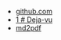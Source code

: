 + [github.com](http://github.com)
+ [1 # Deja-vu](http://github.com/1)
+ [md2pdf <style>](http://github.com/md2pdf)
+ [1 ## Spis treści](http://github.com/1)
+ [1 # Prolog: Pierwsze wspomnienie (2027-2029)](http://github.com/1)
+ [1 ![1.png](1.png)](http://github.com/1)
+ [1 ](http://github.com/1)
+ [1 ](http://github.com/1)
+ [1 # Rozdział 4: Nowi przyjaciele z daleka](http://github.com/1)
+ [1 ![5.png](5.png)](http://github.com/1)
+ [1 ![6.png](6.png)](http://github.com/1)
+ [1 ![7.png](7.png)](http://github.com/1)
+ [1 ![8.png](8.png)](http://github.com/1)
+ [1 ![9.png](9.png)](http://github.com/1)
+ [1 ](http://github.com/1)
+ [1 ![10.png](10.png)](http://github.com/1)
+ [1 # Epilog: Nowe początki (2045)](http://github.com/1)
+ [1 # Posłowie](http://github.com/1)
+ [1 # O Autorze](http://github.com/1)
+ [#1 ](http://github.com/#1)
